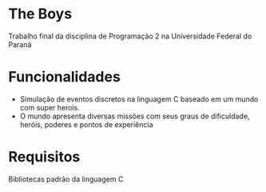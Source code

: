 # The Boys
Trabalho final da disciplina de Programação 2 na Universidade Federal do Paraná

# Funcionalidades
* Simulação de eventos discretos na linguagem C baseado em um mundo com super herois.
* O mundo apresenta diversas missões com seus graus de dificuldade, heróis, poderes e pontos de experiência

# Requisitos
Bibliotecas padrão da linguagem C
